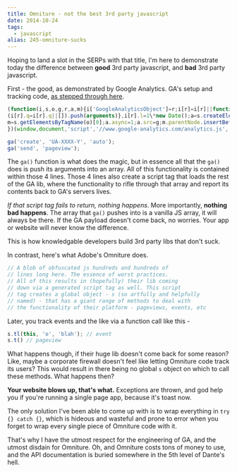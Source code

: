 ```yaml
---
title: Omniture - not the best 3rd party javascript
date: 2014-10-24
tags: 
  - javascript
alias: 245-omniture-sucks
---
```


Hoping to land a slot in the SERPs with that title, I'm here to demonstrate today the difference between **good** 3rd party javascript, and **bad** 3rd party javascript.

First - the good, as demonstrated by Google Analytics. GA's setup and tracking code, [as stepped through here](posts/deconstructing-the-google-analytics-tag).

~~~js
(function(i,s,o,g,r,a,m){i['GoogleAnalyticsObject']=r;i[r]=i[r]||function(){
(i[r].q=i[r].q||[]).push(arguments)},i[r].l=1\*new Date();a=s.createElement(o),
m=s.getElementsByTagName(o)[0];a.async=1;a.src=g;m.parentNode.insertBefore(a,m)
})(window,document,'script','//www.google-analytics.com/analytics.js','ga');

ga('create', 'UA-XXXX-Y', 'auto');
ga('send', 'pageview');
~~~

The `ga()` function is what does the magic, but in essence all that the `ga()` does is push its arguments into an array. All of this functionality is contained within those 4 lines. Those 4 lines also create a script tag that loads the rest of the GA lib, where the functionality to rifle through that array and report its contents back to GA's servers lives.

_If that script tag fails to return, nothing happens_. More importantly, **nothing bad happens**. The array that `ga()` pushes into is a vanilla JS array, it will always be there. If the GA payload doesn't come back, no worries. Your app or website will never know the difference. 

This is how knowledgable developers build 3rd party libs that don't suck.

In contrast, here's what Adobe's Omniture does.

~~~js
// A blob of obfuscated js hundreds and hundreds of
// lines long here. The essence of worst practices.
// All of this results in (hopefully) their lib coming
// down via a generated script tag as well. This script
// tag creates a global object - s (so artfully and helpfully
// named) - that has a giant range of methods to deal with 
// the functionality of their platform - pageviews, events, etc
~~~

Later, you track events and the like via a function call like this - 

~~~js
s.tl(this, 'o', 'blah'); // event
s.t() // pageview
~~~

What happens though, if their huge lib doesn't come back for some reason? Like, maybe a corporate firewall doesn't feel like letting Omniture code track its users? This would result in there being no global `s` object on which to call these methods. What happens then?

**Your website blows up, that's what.** Exceptions are thrown, and god help you if you're running a single page app, because it's toast now. 

The only solution I've been able to come up with is to wrap everything in `try {} catch {}`, which is hideous and wasteful and prone to error when you forget to wrap every single piece of Omniture code with it.

That's why I have the utmost respect for the engineering of GA, and the utmost disdain for Omniture. Oh, and Omniture costs tons of money to use, and the API documentation is buried somewhere in the 5th level of Dante's hell.